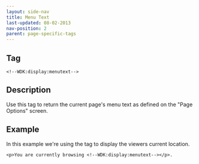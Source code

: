 ```yaml
---
layout: side-nav
title: Menu Text
last-updated: 08-02-2013
nav-position: 2
parent: page-specific-tags
---
```


## Tag

`<!--WDK:display:menutext-->`

## Description

Use this tag to return the current page's menu text as defined on the "Page Options" screen.


## Example

In this example we're using the tag to display the viewers current location.

~~~
<p>You are currently browsing <!--WDK:display:menutext--></p>.
~~~
